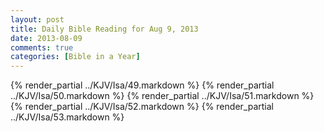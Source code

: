 ```yaml
---
layout: post
title: Daily Bible Reading for Aug 9, 2013
date: 2013-08-09
comments: true
categories: [Bible in a Year]
---
```

{% render_partial ../KJV/Isa/49.markdown %}
{% render_partial ../KJV/Isa/50.markdown %}
{% render_partial ../KJV/Isa/51.markdown %}
{% render_partial ../KJV/Isa/52.markdown %}
{% render_partial ../KJV/Isa/53.markdown %}
